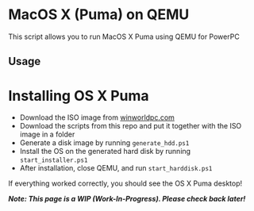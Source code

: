 # MacOS X (Puma) on QEMU

This script allows you to run MacOS X Puma using QEMU for PowerPC

## Usage

# Installing OS X Puma

- Download the ISO image from [winworldpc.com](https://winworldpc.com/)
- Download the scripts from this repo and put it together with the ISO image in a folder
- Generate a disk image by running `generate_hdd.ps1`
- Install the OS on the generated hard disk by running `start_installer.ps1`
- After installation, close QEMU, and run `start_harddisk.ps1`

If everything worked correctly, you should see the OS X Puma desktop!

***Note: This page is a WIP (Work-In-Progress). Please check back later!***
